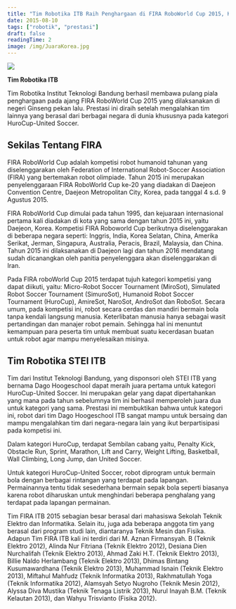 ```yaml
---
title: "Tim Robotika ITB Raih Penghargaan di FIRA RoboWorld Cup 2015, Korea"
date: 2015-08-10
tags: ["robotik", "prestasi"]
draft: false
readingTime: 2
image: /img/JuaraKorea.jpg
---
```


<div class="text-center">
	<img src="/img/JuaraKorea.jpg">
	<p><strong>Tim Robotika ITB</strong></p>
</div>

Tim Robotika Institut Teknologi Bandung berhasil membawa pulang piala penghargaan pada ajang FIRA RoboWorld Cup 2015 yang dilaksanakan di negeri Ginseng pekan lalu. Prestasi ini diraih setelah mengalahkan tim lainnya yang berasal dari berbagai negara di dunia khususnya pada kategori HuroCup-United Soccer.

## Sekilas Tentang FIRA

FIRA RoboWorld Cup adalah kompetisi robot humanoid tahunan yang diselenggarakan oleh Federation of International Robot-Soccer Association (FIRA) yang bertemakan robot olimpiade. Tahun 2015 ini merupakan penyelenggaraan FIRA RoboWorld Cup ke-20 yang diadakan di Daejeon Convention Centre, Daejeon Metropolitan City, Korea, pada tanggal 4 s.d. 9 Agustus 2015.

FIRA RoboWorld Cup dimulai pada tahun 1995, dan kejuaraan internasional pertama kali diadakan di kota yang sama dengan tahun 2015 ini, yaitu Daejeon, Korea. Kompetisi FIRA Roboworld Cup berikutnya diselenggarakan di beberapa negara seperti: Inggris, India, Korea Selatan, China, Amerika Serikat, Jerman, Singapura, Australia, Peracis, Brazil, Malaysia, dan China. Tahun 2015 ini dilaksanakan di Daejeon lagi dan tahun 2016 mendatang sudah dicanangkan oleh panitia penyelenggara akan diselenggarakan di Iran.

Pada FIRA roboWorld Cup 2015 terdapat tujuh kategori kompetisi yang dapat diikuti, yaitu: Micro-Robot Soccer Tournament (MiroSot), Simulated Robot Soccer Tournament (SimuroSot), Humanoid Robot Soccer Tournament (HuroCup), AmireSot, NaroSot, AndroSot dan RoboSot. Secara umum, pada kompetisi ini, robot secara cerdas dan mandiri bermain bola tanpa kendali langsung manusia. Keterlibatan manusia hanya sebagai wasit pertandingan dan manajer robot pemain. Sehingga hal ini menuntut kemampuan para peserta tim untuk membuat suatu kecerdasan buatan untuk robot agar mampu menyelesaikan misinya.

## Tim Robotika STEI ITB

Tim dari Institut Teknologi Bandung, yang disponsori oleh STEI ITB yang bernama Dago Hoogeschool dapat meraih juara pertama untuk kategori HuroCup-United Soccer. Ini merupakan gelar yang dapat dipertahankan yang mana pada tahun sebelumnya tim ini berhasil memperoleh juara dua untuk kategori yang sama. Prestasi ini membuktikan bahwa untuk kategori ini, robot dari tim Dago Hoogeschool ITB sangat mampu untuk bersaing dan mampu mengalahkan tim dari negara-negara lain yang ikut berpartisipasi pada kompetisi ini.

Dalam kategori HuroCup, terdapat Sembilan cabang yaitu, Penalty Kick, Obstacle Run, Sprint, Marathon, Lift and Carry, Weight Lifting, Basketball, Wall Climbing, Long Jump, dan United Soccer.

Untuk kategori HuroCup-United Soccer, robot diprogram untuk bermain bola dengan berbagai rintangan yang terdapat pada lapangan. Permainannya tentu tidak sesederhana bermain sepak bola seperti biasanya karena robot diharuskan untuk menghindari beberapa penghalang yang terdapat pada lapangan permainan.

Tim FIRA ITB 2015 sebagian besar berasal dari mahasiswa Sekolah Teknik Elektro dan Informatika. Selain itu, juga ada beberapa anggota tim yang berasal dari program studi lain, diantaranya Teknik Mesin dan Fisika. Adapun Tim FIRA ITB kali ini terdiri dari M. Aznan Firmansyah. B (Teknik Elektro 2012), Alinda Nur Fitriana (Teknik Elektro 2012), Desiana Dien Nurchalifah (Teknik Elektro 2013), Ahmad Zaki H.T. (Teknik Elektro 2013), Billie Naldo Herlambang (Teknik Elektro 2013), Dhimas Bintang Kusumawardhana (Teknik Elektro 2013), Muhammad Isnain (Teknik Elektro 2013), Miftahul Mahfudz (Teknik Informatika 2013), Rakhmatullah Yoga (Teknik Informatika 2012), Alamsyah Setyo Nugroho (Teknik Mesin 2012), Alyssa Diva Mustika (Teknik Tenaga Listrik 2013), Nurul Inayah B.M. (Teknik Kelautan 2013), dan Wahyu Trisvianto (Fisika 2012).